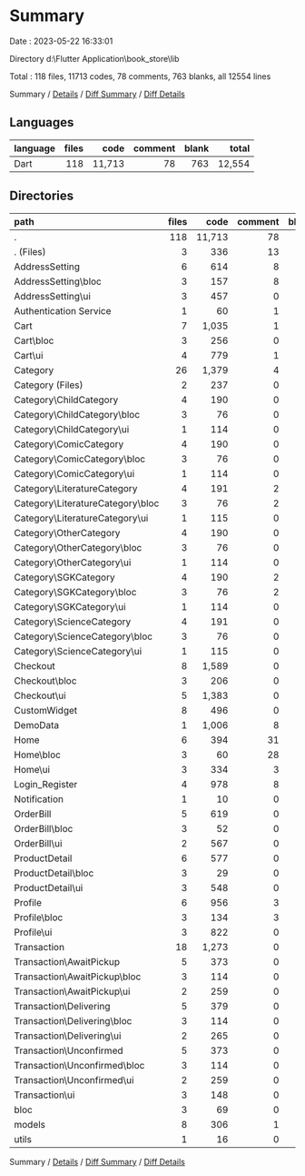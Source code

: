 # Summary

Date : 2023-05-22 16:33:01

Directory d:\\Flutter Application\\book_store\\lib

Total : 118 files,  11713 codes, 78 comments, 763 blanks, all 12554 lines

Summary / [Details](details.md) / [Diff Summary](diff.md) / [Diff Details](diff-details.md)

## Languages
| language | files | code | comment | blank | total |
| :--- | ---: | ---: | ---: | ---: | ---: |
| Dart | 118 | 11,713 | 78 | 763 | 12,554 |

## Directories
| path | files | code | comment | blank | total |
| :--- | ---: | ---: | ---: | ---: | ---: |
| . | 118 | 11,713 | 78 | 763 | 12,554 |
| . (Files) | 3 | 336 | 13 | 22 | 371 |
| AddressSetting | 6 | 614 | 8 | 58 | 680 |
| AddressSetting\\bloc | 3 | 157 | 8 | 43 | 208 |
| AddressSetting\\ui | 3 | 457 | 0 | 15 | 472 |
| Authentication Service | 1 | 60 | 1 | 9 | 70 |
| Cart | 7 | 1,035 | 1 | 65 | 1,101 |
| Cart\\bloc | 3 | 256 | 0 | 46 | 302 |
| Cart\\ui | 4 | 779 | 1 | 19 | 799 |
| Category | 26 | 1,379 | 4 | 149 | 1,532 |
| Category (Files) | 2 | 237 | 0 | 11 | 248 |
| Category\\ChildCategory | 4 | 190 | 0 | 23 | 213 |
| Category\\ChildCategory\\bloc | 3 | 76 | 0 | 18 | 94 |
| Category\\ChildCategory\\ui | 1 | 114 | 0 | 5 | 119 |
| Category\\ComicCategory | 4 | 190 | 0 | 23 | 213 |
| Category\\ComicCategory\\bloc | 3 | 76 | 0 | 18 | 94 |
| Category\\ComicCategory\\ui | 1 | 114 | 0 | 5 | 119 |
| Category\\LiteratureCategory | 4 | 191 | 2 | 24 | 217 |
| Category\\LiteratureCategory\\bloc | 3 | 76 | 2 | 19 | 97 |
| Category\\LiteratureCategory\\ui | 1 | 115 | 0 | 5 | 120 |
| Category\\OtherCategory | 4 | 190 | 0 | 23 | 213 |
| Category\\OtherCategory\\bloc | 3 | 76 | 0 | 18 | 94 |
| Category\\OtherCategory\\ui | 1 | 114 | 0 | 5 | 119 |
| Category\\SGKCategory | 4 | 190 | 2 | 22 | 214 |
| Category\\SGKCategory\\bloc | 3 | 76 | 2 | 18 | 96 |
| Category\\SGKCategory\\ui | 1 | 114 | 0 | 4 | 118 |
| Category\\ScienceCategory | 4 | 191 | 0 | 23 | 214 |
| Category\\ScienceCategory\\bloc | 3 | 76 | 0 | 18 | 94 |
| Category\\ScienceCategory\\ui | 1 | 115 | 0 | 5 | 120 |
| Checkout | 8 | 1,589 | 0 | 72 | 1,661 |
| Checkout\\bloc | 3 | 206 | 0 | 44 | 250 |
| Checkout\\ui | 5 | 1,383 | 0 | 28 | 1,411 |
| CustomWidget | 8 | 496 | 0 | 28 | 524 |
| DemoData | 1 | 1,006 | 8 | 5 | 1,019 |
| Home | 6 | 394 | 31 | 32 | 457 |
| Home\\bloc | 3 | 60 | 28 | 21 | 109 |
| Home\\ui | 3 | 334 | 3 | 11 | 348 |
| Login_Register | 4 | 978 | 8 | 35 | 1,021 |
| Notification | 1 | 10 | 0 | 3 | 13 |
| OrderBill | 5 | 619 | 0 | 26 | 645 |
| OrderBill\\bloc | 3 | 52 | 0 | 20 | 72 |
| OrderBill\\ui | 2 | 567 | 0 | 6 | 573 |
| ProductDetail | 6 | 577 | 0 | 25 | 602 |
| ProductDetail\\bloc | 3 | 29 | 0 | 13 | 42 |
| ProductDetail\\ui | 3 | 548 | 0 | 12 | 560 |
| Profile | 6 | 956 | 3 | 42 | 1,001 |
| Profile\\bloc | 3 | 134 | 3 | 31 | 168 |
| Profile\\ui | 3 | 822 | 0 | 11 | 833 |
| Transaction | 18 | 1,273 | 0 | 129 | 1,402 |
| Transaction\\AwaitPickup | 5 | 373 | 0 | 38 | 411 |
| Transaction\\AwaitPickup\\bloc | 3 | 114 | 0 | 32 | 146 |
| Transaction\\AwaitPickup\\ui | 2 | 259 | 0 | 6 | 265 |
| Transaction\\Delivering | 5 | 379 | 0 | 38 | 417 |
| Transaction\\Delivering\\bloc | 3 | 114 | 0 | 32 | 146 |
| Transaction\\Delivering\\ui | 2 | 265 | 0 | 6 | 271 |
| Transaction\\Unconfirmed | 5 | 373 | 0 | 38 | 411 |
| Transaction\\Unconfirmed\\bloc | 3 | 114 | 0 | 32 | 146 |
| Transaction\\Unconfirmed\\ui | 2 | 259 | 0 | 6 | 265 |
| Transaction\\ui | 3 | 148 | 0 | 15 | 163 |
| bloc | 3 | 69 | 0 | 20 | 89 |
| models | 8 | 306 | 1 | 38 | 345 |
| utils | 1 | 16 | 0 | 5 | 21 |

Summary / [Details](details.md) / [Diff Summary](diff.md) / [Diff Details](diff-details.md)